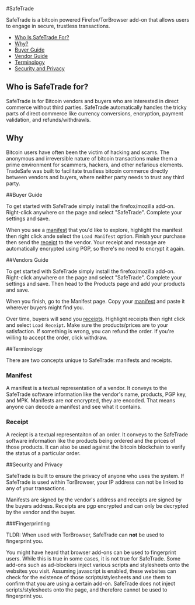#SafeTrade

SafeTrade is a bitcoin powered Firefox/TorBrowser add-on that allows users to engage in secure, trustless transactions.

* [Who Is SafeTrade For?](#who-is-safetrade-for)
* [Why?](#why)
* [Buyer Guide](#buyer-guide)
* [Vendor Guide](#vendor-guide)
* [Terminology](#terminoloty)
* [Security and Privacy](#security-and-privacy)

## Who is SafeTrade for?

SafeTrade is for Bitcoin vendors and buyers who are interested in direct commerce without third parties. SafeTrade automatically handles the tricky parts of direct commerce like currency conversions, encryption, payment validation, and refunds/withdrawls. 

## Why

Bitcoin users have often been the victim of hacking and scams. The anonymous and irreversible nature of bitcoin transactions make them a prime environment for scammers, hackers, and other nefarious elements. TradeSafe was built to facilitate trustless bitcoin commerce directly between vendors and buyers, where neither party needs to trust any third party.

##Buyer Guide

To get started with SafeTrade simply install the firefox/mozilla add-on. Right-click anywhere on the page and select "SafeTrade". Complete your settings and save.

When you see a [manifest](#manifest) that you'd like to explore, highlight the manifest then right click ande select the `Load Manifest` option. Finish your purchase then send the [receipt](#receipt) to the vendor. Your receipt and message are automatically encrypted using PGP, so there's no need to encrypt it again.

##Vendors Guide 

To get started with SafeTrade simply install the firefox/mozilla add-on. Right-click anywhere on the page and select "SafeTrade". Complete your settings and save. Then head to the Products page and add your products and save.

When you finish, go to the Manifest page. Copy your [manifest](#manifest) and paste it wherever buyers might find you.

Over time, buyers will send you [receipts](#receipt). Highlight receipts then right click and select `Load Receipt`. Make sure the products/prices are to your satisfaction. If something is wrong, you can refund the order. If you're willing to accept the order, click withdraw. 

##Terminology

There are two concepts unique to SafeTrade: manifests and receipts.

### Manifest

A manifest is a textual representation of a vendor. It conveys to the SafeTrade software information like the vendor's name, products, PGP key, and MPK. Manifests are *not* encrypted, they are encoded. That means anyone can decode a manifest and see what it contains.

### Receipt

A reciept is a textual representaiton of an order. It conveys to the SafeTrade software information like the products being ordered and the prices of those products. It can also be used against the bitcoin blockchain to verify the status of a particular order.


##Security and Privacy

SafeTrade is built to ensure the privacy of anyone who uses the system. If SafeTrade is used within TorBrowser, your IP address can not be linked to any of your transactions.

Manifests are signed by the vendor's address and receipts are signed by the buyers address. Receipts are pgp encrypted and can only be decrypted by the vendor and the buyer.

###Fingerprinting

TLDR: When used with TorBrowser, SafeTrade can **not** be used to fingerprint you.

You might have heard that browser add-ons can be used to fingerprint users. While this is true in some cases, it is not true for SafeTrade. Some add-ons such as ad-blockers inject various scripts and stylesheets onto the websites you visit. Assuming javascript is enabled, these websites can check for the existence of those scripts/stylesheets and use them to confirm that you are using a certain add-on. SafeTrade does not inject scripts/stylesheets onto the page, and therefore cannot be used to fingerprint you.


